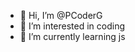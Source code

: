 - 👋 Hi, I’m @PCoderG
- 👀 I’m interested in coding
- 🌱 I’m currently learning js

<!---
PCoderG/PCoderG is a ✨ special ✨ repository because its `README.md` (this file) appears on your GitHub profile.
You can click the Preview link to take a look at your changes.
--->

